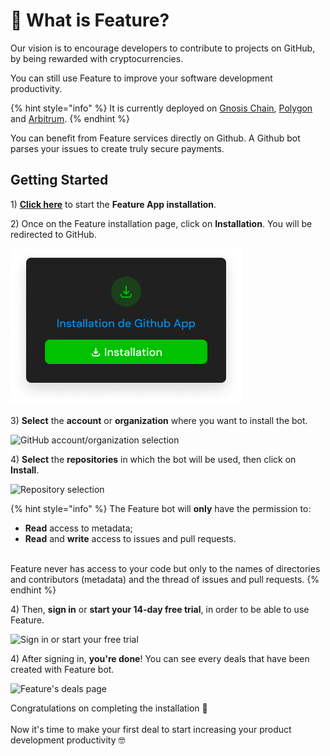 # 🤖 What is Feature?

Our vision is to encourage developers to contribute to projects on GitHub, by being rewarded with cryptocurrencies.

You can still use Feature to improve your software development productivity.

{% hint style="info" %}
It is currently deployed on [Gnosis Chain](https://www.xdaichain.com), [Polygon](https://polygon.technology) and [Arbitrum](https://arbitrum.io).
{% endhint %}

You can benefit from Feature services directly on Github. A Github bot parses your issues to create truly secure payments.

## Getting Started

1\) [**Click here**](https://beta.v1.evm.app.feature.sh) to start the **Feature App installation**.

2\) Once on the Feature installation page, click on **Installation**. You will be redirected to GitHub.

![Installation of the Feature Github App ](<.gitbook/assets/Group 88 (3).png>)

3\) **Select** the **account** or **organization** where you want to install the bot.

![GitHub account/organization selection](.gitbook/assets/installation\_select\_account.png)

4\) **Select** the **repositories** in which the bot will be used, then click on **Install**.

![Repository selection](.gitbook/assets/github\_installation.png)

{% hint style="info" %}
The Feature bot will **only** have the permission to:

* **Read** access to metadata;
* **Read** and **write** access to issues and pull requests.

\
Feature never has access to your code but only to the names of directories and contributors (metadata) and the thread of issues and pull requests.
{% endhint %}

4\) Then, **sign in** or **start your 14-day free trial**, in order to be able to use Feature.

![Sign in or start your free trial](.gitbook/assets/feature\_signin.png)

4\) After signing in, **you're done**! You can see every deals that have been created with Feature bot.

![Feature's deals page](.gitbook/assets/feature\_deals.png)

Congratulations on completing the installation 🎉\
\
Now it's time to make your first deal to start increasing your product development productivity 🤓
